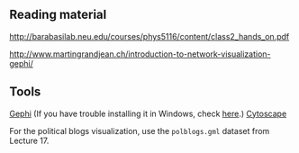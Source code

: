 ## Reading material
http://barabasilab.neu.edu/courses/phys5116/content/class2_hands_on.pdf

http://www.martingrandjean.ch/introduction-to-network-visualization-gephi/

## Tools
[Gephi](http://gephi.github.io/) (If you have trouble installing it in Windows, check [here](https://forum.gephi.org/viewtopic.php?f=3&t=3580&p=10712#p10712).)
[Cytoscape](http://www.cytoscape.org/)

For the political blogs visualization, use the `polblogs.gml` dataset from Lecture 17.
